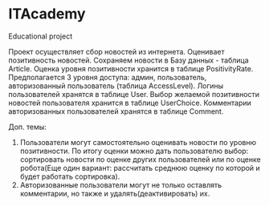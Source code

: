 # ITAcademy
Educational project

Проект осуществляет сбор новостей из интернета.
Оценивает позитивность новостей.
Сохраняем новости в Базу данных - таблица Article.
Оценка уровня позитивности хранится в таблице PositivityRate.
Предполагается 3 уровня доступа: админ, пользователь, авторизованный пользователь (таблица AccessLevel). 
Логины пользователей хранятся в таблице User.
Выбор желаемой позитивности новостей пользователя хранится в таблице UserChoice.
Комментарии авторизованных пользователей хранятся в таблице Comment.

Доп. темы:
1. Пользователи могут самостоятельно оценивать новости по уровню позитивности. По итогу оценки можно дать пользователю выбор: сортировать новости по оценке других пользователей или по оценке робота(Еще один вариант: рассчитать среднюю оценку по которой и будет работать сортировка).
2. Авторизованные пользователи могут не только оставлять комментарии, но также и удалять(деактивировать) их.
